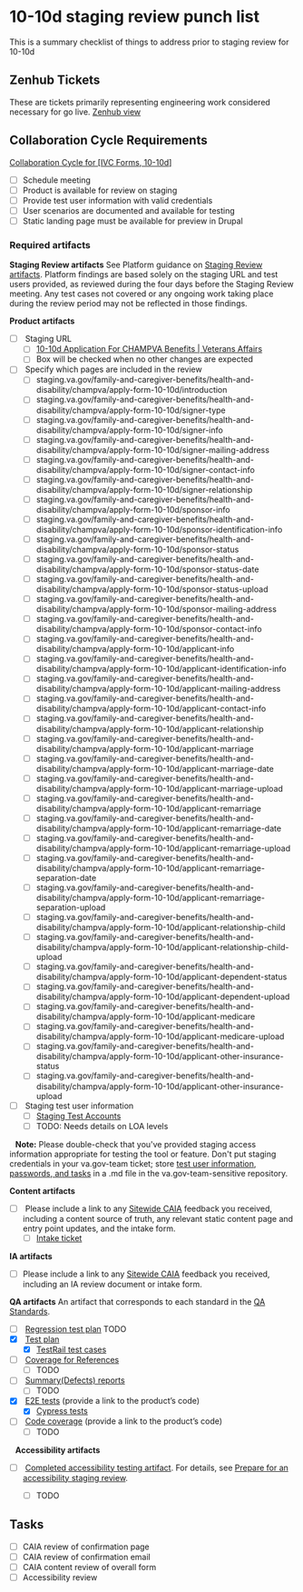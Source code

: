 # 10-10d staging review punch list
This is a summary checklist of things to address prior to staging review for 10-10d

## Zenhub Tickets
These are tickets primarily representing engineering work considered necessary for go live.
[Zenhub view](https://app.zenhub.com/workspaces/ivc-forms-652da2d3f0ae4c0016bfb109/board#workspaces/ivc-forms-652da2d3f0ae4c0016bfb109/board?filterLogic=all&labels=go-live,10-10d&repos=133843125,zh-Z2lkOi8vcmFwdG9yL1JlcG9zaXRvcnkvMTMzOTUxNjg2&view=Z2lkOi8vcmFwdG9yL1NhdmVkVmlldy85NDI1)

## Collaboration Cycle Requirements
[Collaboration Cycle for \[IVC Forms, 10-10d\]](https://app.zenhub.com/workspaces/ivc-forms-652da2d3f0ae4c0016bfb109/issues/gh/department-of-veterans-affairs/va.gov-team/70913)

- [ ] Schedule meeting
- [ ] Product is available for review on staging
- [ ] Provide test user information with valid credentials
- [ ] User scenarios are documented and available for testing
- [ ] Static landing page must be available for preview in Drupal

### Required artifacts
**Staging Review artifacts**
See Platform guidance on [Staging Review artifacts](https://depo-platform-documentation.scrollhelp.site/collaboration-cycle/Staging-review.1810137181.html#Stagingreview-Artifacts). Platform findings are based solely on the staging URL and test users provided, as reviewed during the four days before the Staging Review meeting. Any test cases not covered or any ongoing work taking place during the review period may not be reflected in those findings.

**Product artifacts**
- [ ]  Staging URL
  - [ ] [10-10d Application For CHAMPVA Benefits | Veterans Affairs](https://staging.va.gov/family-and-caregiver-benefits/health-and-disability/champva/apply-form-10-10d)
  - [ ] Box will be checked when no other changes are expected
- [ ]  Specify which pages are included in the review
  - [ ] staging.va.gov/family-and-caregiver-benefits/health-and-disability/champva/apply-form-10-10d/introduction
  - [ ] staging.va.gov/family-and-caregiver-benefits/health-and-disability/champva/apply-form-10-10d/signer-type
  - [ ] staging.va.gov/family-and-caregiver-benefits/health-and-disability/champva/apply-form-10-10d/signer-info
  - [ ] staging.va.gov/family-and-caregiver-benefits/health-and-disability/champva/apply-form-10-10d/signer-mailing-address
  - [ ] staging.va.gov/family-and-caregiver-benefits/health-and-disability/champva/apply-form-10-10d/signer-contact-info
  - [ ] staging.va.gov/family-and-caregiver-benefits/health-and-disability/champva/apply-form-10-10d/signer-relationship
  - [ ] staging.va.gov/family-and-caregiver-benefits/health-and-disability/champva/apply-form-10-10d/sponsor-info
  - [ ] staging.va.gov/family-and-caregiver-benefits/health-and-disability/champva/apply-form-10-10d/sponsor-identification-info
  - [ ] staging.va.gov/family-and-caregiver-benefits/health-and-disability/champva/apply-form-10-10d/sponsor-status
  - [ ] staging.va.gov/family-and-caregiver-benefits/health-and-disability/champva/apply-form-10-10d/sponsor-status-date
  - [ ] staging.va.gov/family-and-caregiver-benefits/health-and-disability/champva/apply-form-10-10d/sponsor-status-upload
  - [ ] staging.va.gov/family-and-caregiver-benefits/health-and-disability/champva/apply-form-10-10d/sponsor-mailing-address
  - [ ] staging.va.gov/family-and-caregiver-benefits/health-and-disability/champva/apply-form-10-10d/sponsor-contact-info
  - [ ] staging.va.gov/family-and-caregiver-benefits/health-and-disability/champva/apply-form-10-10d/applicant-info
  - [ ] staging.va.gov/family-and-caregiver-benefits/health-and-disability/champva/apply-form-10-10d/applicant-identification-info
  - [ ] staging.va.gov/family-and-caregiver-benefits/health-and-disability/champva/apply-form-10-10d/applicant-mailing-address
  - [ ] staging.va.gov/family-and-caregiver-benefits/health-and-disability/champva/apply-form-10-10d/applicant-contact-info
  - [ ] staging.va.gov/family-and-caregiver-benefits/health-and-disability/champva/apply-form-10-10d/applicant-relationship
  - [ ] staging.va.gov/family-and-caregiver-benefits/health-and-disability/champva/apply-form-10-10d/applicant-marriage
  - [ ] staging.va.gov/family-and-caregiver-benefits/health-and-disability/champva/apply-form-10-10d/applicant-marriage-date
  - [ ] staging.va.gov/family-and-caregiver-benefits/health-and-disability/champva/apply-form-10-10d/applicant-marriage-upload
  - [ ] staging.va.gov/family-and-caregiver-benefits/health-and-disability/champva/apply-form-10-10d/applicant-remarriage
  - [ ] staging.va.gov/family-and-caregiver-benefits/health-and-disability/champva/apply-form-10-10d/applicant-remarriage-date
  - [ ] staging.va.gov/family-and-caregiver-benefits/health-and-disability/champva/apply-form-10-10d/applicant-remarriage-upload
  - [ ] staging.va.gov/family-and-caregiver-benefits/health-and-disability/champva/apply-form-10-10d/applicant-remarriage-separation-date
  - [ ] staging.va.gov/family-and-caregiver-benefits/health-and-disability/champva/apply-form-10-10d/applicant-remarriage-separation-upload
  - [ ] staging.va.gov/family-and-caregiver-benefits/health-and-disability/champva/apply-form-10-10d/applicant-relationship-child
  - [ ] staging.va.gov/family-and-caregiver-benefits/health-and-disability/champva/apply-form-10-10d/applicant-relationship-child-upload
  - [ ] staging.va.gov/family-and-caregiver-benefits/health-and-disability/champva/apply-form-10-10d/applicant-dependent-status
  - [ ] staging.va.gov/family-and-caregiver-benefits/health-and-disability/champva/apply-form-10-10d/applicant-dependent-upload
  - [ ] staging.va.gov/family-and-caregiver-benefits/health-and-disability/champva/apply-form-10-10d/applicant-medicare
  - [ ] staging.va.gov/family-and-caregiver-benefits/health-and-disability/champva/apply-form-10-10d/applicant-medicare-upload
  - [ ] staging.va.gov/family-and-caregiver-benefits/health-and-disability/champva/apply-form-10-10d/applicant-other-insurance-status
  - [ ] staging.va.gov/family-and-caregiver-benefits/health-and-disability/champva/apply-form-10-10d/applicant-other-insurance-upload
- [ ]  Staging test user information
  - [ ] [Staging Test Accounts](https://github.com/department-of-veterans-affairs/va.gov-team-sensitive/blob/master/Administrative/vagov-users/mvi-staging-users.csv#L161)
  - [ ] TODO: Needs details on LOA levels

⠀**Note:** Please double-check that you've provided staging access information appropriate for testing the tool or feature. Don't put staging credentials in your va.gov-team ticket; store [test user information, passwords, and tasks](https://github.com/department-of-veterans-affairs/va.gov-team-sensitive/blob/master/Administrative/vagov-users/staging-test-accounts-accessible-example.md) in a .md file in the va.gov-team-sensitive repository.

**Content artifacts**
- [ ]  Please include a link to any [Sitewide CAIA](https://depo-platform-documentation.scrollhelp.site/collaboration-cycle/sitewide-content-and-ia-intake-request) feedback you received, including a content source of truth, any relevant static content page and entry point updates, and the intake form.
  - [ ] [Intake ticket](https://app.zenhub.com/workspaces/ivc-forms-652da2d3f0ae4c0016bfb109/issues/gh/department-of-veterans-affairs/va.gov-team/70698)

**IA artifacts**
- [ ] Please include a link to any [Sitewide CAIA](https://depo-platform-documentation.scrollhelp.site/collaboration-cycle/sitewide-caia-intake-request) feedback you received, including an IA review document or intake form.

**QA artifacts**
An artifact that corresponds to each standard in the [QA Standards](https://depo-platform-documentation.scrollhelp.site/developer-docs/quality-assurance-standards).
- [ ]  [Regression test plan](https://depo-platform-documentation.scrollhelp.site/developer-docs/quality-assurance-standards#QAstandards-regression-test-planRegressionTestPlan) TODO
- [x]  [Test plan](https://depo-platform-documentation.scrollhelp.site/developer-docs/quality-assurance-standards#QAstandards-test-planTestPlan) 
  - [x] [TestRail test cases](https://dsvavsp.testrail.io/index.php?/suites/view/2993&group_by=cases:section_id&group_order=asc&display_deleted_cases=0)
- [ ]  [Coverage for References](https://depo-platform-documentation.scrollhelp.site/developer-docs/quality-assurance-standards#QAstandards-traceability-reportsTraceabilityReports)
  - [ ] TODO
- [ ]  [Summary\(Defects\) reports](https://depo-platform-documentation.scrollhelp.site/developer-docs/quality-assurance-standards#QAstandards-traceability-reportsTraceabilityReports)
  - [ ] TODO
- [x]  [E2E tests](https://depo-platform-documentation.scrollhelp.site/developer-docs/quality-assurance-standards#QAstandards-e2e-test-participationE2ETestParticipation) (provide a link to the product’s code)
  - [x] [Cypress tests](https://github.com/department-of-veterans-affairs/vets-website/tree/main/src/applications/ivc-champva/10-10D/tests/e2e/fixtures/data)
- [ ]  [Code coverage](https://depo-platform-documentation.scrollhelp.site/developer-docs/quality-assurance-standards#QAstandards-unit-test-coverageUnitTestCoverage) (provide a link to the product’s code)
  - [ ] TODO

⠀**Accessibility artifacts**
- [ ]  [Completed accessibility testing artifact](https://github.com/department-of-veterans-affairs/va.gov-team/issues/new?assignees=briandeconinck&labels=a11y-testing&template=a11y-testing.yaml&title=Accessibility+Testing+for+%5BTeam+Name%2C+Product+Name%2C+Feature+Name%5D). For details, see [Prepare for an accessibility staging review](https://depo-platform-documentation.scrollhelp.site/collaboration-cycle/prepare-for-an-accessibility-staging-review).
  - [ ] TODO


## Tasks
- [ ] CAIA review of confirmation page
- [ ] CAIA review of confirmation email
- [ ] CAIA content review of overall form
- [ ] Accessibility review
